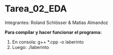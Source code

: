 # Tarea_02_EDA

Integrantes: Roland Schlösser & Matías Almandoz

**Para compilar y hacer funcionar el programa:**

1) En consola: g++ *.cpp -o laberinto
2) Luego: ./laberinto